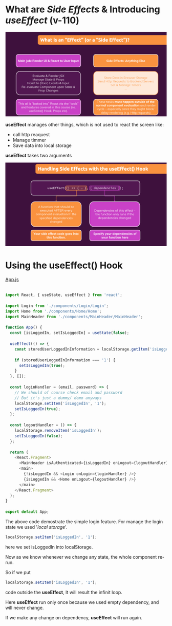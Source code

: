 # What are *Side Effects* & Introducing *useEffect* (v-110)



![What is effect?](../../images/what_is_effect.png)

**useEffect** manages other things, which is not used to react the screen like:

- call http reaquest
- Manage timmer
- Save data into local storage

**useEffect** takes two arguments

![Handling use effect](../../images/handling_use_effect.png)

# Using the useEffect() Hook

[App.js](https://github.com/pervez8ktt/react-complete-guide-code-1/blob/10-side-effects-reducers-context-api/code/02-using-the-useeffect-hook/src/App.js)

```js

import React, { useState, useEffect } from 'react';

import Login from './components/Login/Login';
import Home from './components/Home/Home';
import MainHeader from './components/MainHeader/MainHeader';

function App() {
  const [isLoggedIn, setIsLoggedIn] = useState(false);

  useEffect(() => {
    const storedUserLoggedInInformation = localStorage.getItem('isLoggedIn');

    if (storedUserLoggedInInformation === '1') {
      setIsLoggedIn(true);
    }
  }, []);

  const loginHandler = (email, password) => {
    // We should of course check email and password
    // But it's just a dummy/ demo anyways
    localStorage.setItem('isLoggedIn', '1');
    setIsLoggedIn(true);
  };

  const logoutHandler = () => {
    localStorage.removeItem('isLoggedIn');
    setIsLoggedIn(false);
  };

  return (
    <React.Fragment>
      <MainHeader isAuthenticated={isLoggedIn} onLogout={logoutHandler} />
      <main>
        {!isLoggedIn && <Login onLogin={loginHandler} />}
        {isLoggedIn && <Home onLogout={logoutHandler} />}
      </main>
    </React.Fragment>
  );
}

export default App;

```

The above code demostrate the simple login feature. For manage the login state we used '*local storage*'.

```js
localStorage.setItem('isLoggedIn', '1');
```

here we set isLoggedIn into localStorage.

Now as we know whenever we change any state, the whole component re-run.

So if we put 

```js
localStorage.setItem('isLoggedIn', '1');
```

code outside the **useEffect**, It will result the infinit loop.

Here **useEffect** run only once because we used empty dependency, and will never change.

If we make any change on dependency, **useEffect** will run again.